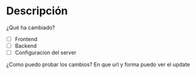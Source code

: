 # Descripción
¿Qué ha cambiado?

- [ ] Frontend
- [ ] Backend
- [ ] Configuracion del server

¿Como puedo probar los cambios?
En que url y forma puedo ver el update
